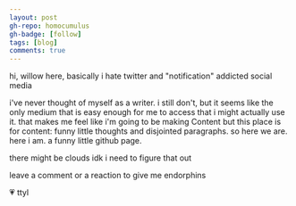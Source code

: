 ```yaml
---
layout: post
gh-repo: homocumulus
gh-badge: [follow]
tags: [blog]
comments: true
---
```

hi, willow here, basically i hate twitter and "notification" addicted social media

i've never thought of myself as a writer. i still don't, but it seems like the only medium that is easy enough for me to access that i might actually use it. that makes me feel like i'm going to be making Content but this place is for content: funny little thoughts and disjointed paragraphs. so here we are. here i am. a funny little github page.

there might be clouds idk i need to figure that out

leave a comment or a reaction to give me endorphins

💗 ttyl
